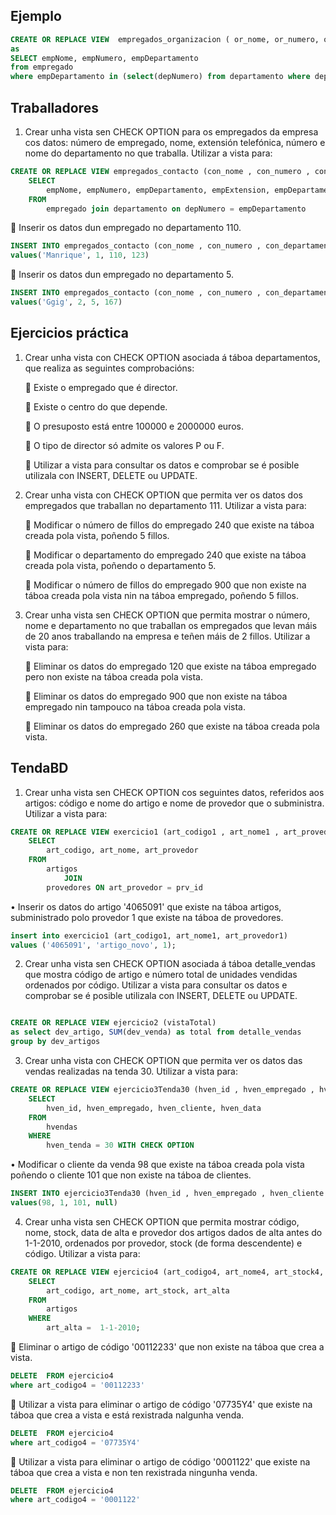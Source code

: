 Ejemplo 
--------------

```sql
CREATE OR REPLACE VIEW  empregados_organizacion ( or_nome, or_numero, or_departamento)
as
SELECT empNome, empNumero, empDepartamento
from empregado
where empDepartamento in (select(depNumero) from departamento where depNome like 'ORGANIZACION');
```


Traballadores
--------------

1. Crear unha vista sen CHECK OPTION para os empregados da empresa cos datos: número de empregado, nome, extensión telefónica, número e nome do departamento no que traballa. Utilizar a vista para: 
```sql
CREATE OR REPLACE VIEW empregados_contacto (con_nome , con_numero , con_departamento, con_ext, con_dep, con_dep_nome) AS
    SELECT 
        empNome, empNumero, empDepartamento, empExtension, empDepartamento, depNome
    FROM
        empregado join departamento on depNumero = empDepartamento
```

 Inserir os datos dun empregado no departamento 110. 

```sql
INSERT INTO empregados_contacto (con_nome , con_numero , con_departamento, con_ext)
values('Manrique', 1, 110, 123)
```


 Inserir os datos dun empregado no departamento 5.

```sql
INSERT INTO empregados_contacto (con_nome , con_numero , con_departamento, con_ext)
values('Ggig', 2, 5, 167)
``` 

## Ejercicios práctica
 1. Crear unha vista con CHECK OPTION asociada á táboa departamentos, que realiza as seguintes comprobacións: 
 
	  Existe o empregado que é director.
	 
	  Existe o centro do que depende. 
	 
	  O presuposto está entre 100000 e 2000000 euros. 
	 
	  O tipo de director só admite os valores P ou F. 
	 
	  Utilizar a vista para consultar os datos e comprobar se é posible utilizala con INSERT, DELETE ou UPDATE. 
	 
  
  3. Crear unha vista con CHECK OPTION que permita ver os datos dos empregados que traballan no departamento 111. Utilizar a vista para: 
	 
	  Modificar o número de fillos do empregado 240 que existe na táboa creada pola vista, poñendo 5 fillos. 
	 
	  Modificar o departamento do empregado 240 que existe na táboa creada pola vista, poñendo o departamento 5. 
	 
	  Modificar o número de fillos do empregado 900 que non existe na táboa creada pola vista nin na táboa empregado, poñendo 5 fillos. 
	 
  4. Crear unha vista sen CHECK OPTION que permita mostrar o número, nome e departamento no que traballan os empregados que levan máis de 20 anos traballando na empresa e teñen máis de 2 fillos. Utilizar a vista para:
   
	   Eliminar os datos do empregado 120 que existe na táboa empregado pero non existe na táboa creada pola vista. 
	  
	   Eliminar os datos do empregado 900 que non existe na táboa empregado nin tampouco na táboa creada pola vista. 
	  
	   Eliminar os datos do empregado 260 que existe na táboa creada pola vista.





TendaBD
-----------------

1. Crear unha vista sen CHECK OPTION cos seguintes datos, referidos aos artigos: código e nome do artigo e nome de provedor que o subministra. Utilizar a vista para:
```sql
CREATE OR REPLACE VIEW exercicio1 (art_codigo1 , art_nome1 , art_provedor1) AS
    SELECT 
        art_codigo, art_nome, art_provedor
    FROM
        artigos
            JOIN
        provedores ON art_provedor = prv_id
```

• Inserir os datos do artigo '4065091' que existe na táboa artigos, subministrado polo provedor 1 que existe na táboa de provedores.

```sql
insert into exercicio1 (art_codigo1, art_nome1, art_provedor1)
values ('4065091', 'artigo_novo', 1);
```



2. Crear unha vista sen CHECK OPTION asociada á táboa detalle_vendas que mostra código de artigo e número total de unidades vendidas ordenados por código. Utilizar a vista para consultar os datos e comprobar se é posible utilizala con INSERT, DELETE ou UPDATE.
```sql

CREATE OR REPLACE VIEW ejercicio2 (vistaTotal)
as select dev_artigo, SUM(dev_venda) as total from detalle_vendas
group by dev_artigos

```
3. Crear unha vista con CHECK OPTION que permita ver os datos das vendas realizadas na tenda 30. Utilizar a vista para: 

```sql
CREATE OR REPLACE VIEW ejercicio3Tenda30 (hven_id , hven_empregado , hven_cliente , hven_data) AS
    SELECT 
        hven_id, hven_empregado, hven_cliente, hven_data
    FROM
        hvendas
    WHERE
        hven_tenda = 30 WITH CHECK OPTION
```

• Modificar o cliente da venda 98 que existe na táboa creada pola vista poñendo o cliente 101 que non existe na táboa de clientes. 


```sql
INSERT INTO ejercicio3Tenda30 (hven_id , hven_empregado , hven_cliente , hven_data)
values(98, 1, 101, null)
```


4. Crear unha vista sen CHECK OPTION que permita mostrar código, nome, stock, data de alta e provedor dos artigos dados de alta antes do 1-1-2010, ordenados por provedor, stock (de forma descendente) e código. Utilizar a vista para:

```sql
CREATE OR REPLACE VIEW ejercicio4 (art_codigo4, art_nome4, art_stock4, art_alta4) AS
    SELECT 
        art_codigo, art_nome, art_stock, art_alta
    FROM
        artigos
    WHERE
        art_alta =  1-1-2010;
```


 Eliminar o artigo de código '00112233' que non existe na táboa que crea a vista.

```sql
DELETE  FROM ejercicio4 
where art_codigo4 = '00112233'
```

 Utilizar a vista para eliminar o artigo de código '07735Y4' que existe na táboa que crea a vista e está rexistrada nalgunha venda.

```sql
DELETE  FROM ejercicio4 
where art_codigo4 = '07735Y4'
```

 Utilizar a vista para eliminar o artigo de código '0001122' que existe na táboa que crea a vista e non ten rexistrada ningunha venda.

```sql
DELETE  FROM ejercicio4 
where art_codigo4 = '0001122'
```